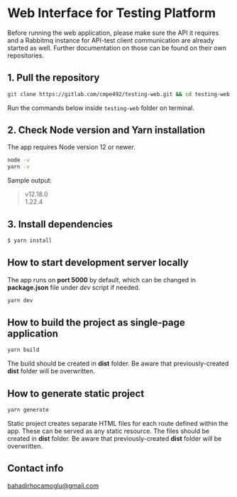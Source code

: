 # Web Interface for Testing Platform

Before running the web application, please make sure the API it requires and a Rabbitmq instance for API-test client communication are already started as well. Further documentation on those can be found on their own repositories.

## 1. Pull the repository

```bash
git clone https://gitlab.com/cmpe492/testing-web.git && cd testing-web
```

Run the commands below inside `testing-web` folder on terminal.

## 2. Check Node version and Yarn installation

The app requires Node version 12 or newer.

```bash
node -v
yarn -v
```

Sample output:

> v12.18.0 \
> 1.22.4

## 3. Install dependencies

```bash
$ yarn install
```

## How to start development server locally

The app runs on **port 5000** by default, which can be changed in **package.json** file under _dev_ script if needed.

```bash
yarn dev
```

## How to build the project as single-page application

```bash
yarn build
```

The build should be created in **dist** folder. Be aware that previously-created **dist** folder will be overwritten.

## How to generate static project

```bash
yarn generate
```

Static project creates separate HTML files for each route defined within the app. These can be served as any static resource. The files should be created in **dist** folder. Be aware that previously-created **dist** folder will be overwritten.

## Contact info

bahadirhocamoglu@gmail.com
